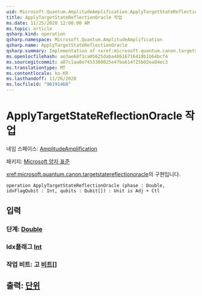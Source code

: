 ```yaml
---
uid: Microsoft.Quantum.AmplitudeAmplification.ApplyTargetStateReflectionOracle
title: ApplyTargetStateReflectionOracle 작업
ms.date: 11/25/2020 12:00:00 AM
ms.topic: article
qsharp.kind: operation
qsharp.namespace: Microsoft.Quantum.AmplitudeAmplification
qsharp.name: ApplyTargetStateReflectionOracle
qsharp.summary: Implementation of <xref:microsoft.quantum.canon.targetstatereflectionoracle>.
ms.openlocfilehash: ae3ae68f1ca05625daba48616716418b1b64bcf4
ms.sourcegitcommit: a87c1aa8e7453360025e47ba614f25b02ea84ec3
ms.translationtype: MT
ms.contentlocale: ko-KR
ms.lasthandoff: 11/26/2020
ms.locfileid: "96191468"
---
```

# <a name="applytargetstatereflectionoracle-operation"></a>ApplyTargetStateReflectionOracle 작업

네임 스페이스: [AmplitudeAmplification](xref:Microsoft.Quantum.AmplitudeAmplification)

패키지: [Microsoft 양자 표준](https://nuget.org/packages/Microsoft.Quantum.Standard)


<xref:microsoft.quantum.canon.targetstatereflectionoracle>의 구현입니다.

```qsharp
operation ApplyTargetStateReflectionOracle (phase : Double, idxFlagQubit : Int, qubits : Qubit[]) : Unit is Adj + Ctl
```


## <a name="input"></a>입력

### <a name="phase--double"></a>단계: [Double](xref:microsoft.quantum.lang-ref.double)




### <a name="idxflagqubit--int"></a>Idx플래그 [Int](xref:microsoft.quantum.lang-ref.int)




### <a name="qubits--qubit"></a>작업 비트: 고 [비트](xref:microsoft.quantum.lang-ref.qubit)[]





## <a name="output--unit"></a>출력: [단위](xref:microsoft.quantum.lang-ref.unit)

